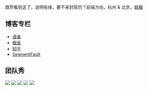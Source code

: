 既然看到这了，说明有缘，要不来封简历？前端方向，杭州 & 北京，[邮箱](mailto:caijun.hcj@alibaba-inc.com)

## 博客专栏

 - [语雀](https://www.yuque.com/es2049/blog)
 - [掘金](https://juejin.im/user/5b2a365251882574a54da0bb/posts)
 - [知乎](https://zhuanlan.zhihu.com/es2049)
 - [SegmentFault](https://segmentfault.com/blog/es2049)

## 团队秀

![](https://img.alicdn.com/tfs/TB1hqJcriMnBKNjSZFCXXX0KFXa-4032-3024.jpg)
![](https://img.alicdn.com/tfs/TB1iXMvq8smBKNjSZFFXXcT9VXa-3840-2160.jpg)
![](https://img.alicdn.com/tfs/TB1AXsOqYZnBKNjSZFrXXaRLFXa-3840-2160.jpg)
![](https://img.alicdn.com/tfs/TB1.gIfqYorBKNjSZFjXXc_SpXa-3840-2160.jpg)
![](https://img.alicdn.com/tfs/TB1hqUGq8jTBKNjSZFNXXasFXXa-3840-2160.jpg)
